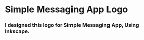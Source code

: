 <h1>Simple Messaging App Logo</h1>
<h3>I designed this logo for Simple Messaging App, Using Inkscape.</h3>
